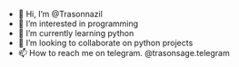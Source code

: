 - 👋 Hi, I’m @Trasonnazil
- 👀 I’m interested in  programming
- 🌱 I’m currently learning python
- 💞️ I’m looking to collaborate on python projects
- 📫 How to reach me on telegram. @trasonsage.telegram 

<!---
Trasonnazil/Trasonnazil is a ✨ special ✨ repository because its `README.md` (this file) appears on your GitHub profile.
You can click the Preview link to take a look at your changes.
--->
